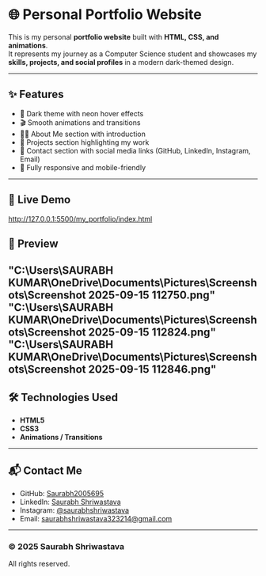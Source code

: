 # 🌐 Personal Portfolio Website

This is my personal **portfolio website** built with **HTML, CSS, and animations**.  
It represents my journey as a Computer Science student and showcases my **skills, projects, and social profiles** in a modern dark-themed design.  

---

## ✨ Features
- 🎨 Dark theme with neon hover effects  
- 🎬 Smooth animations and transitions  
- 👨‍💻 About Me section with introduction  
- 📂 Projects section highlighting my work  
- 🔗 Contact section with social media links (GitHub, LinkedIn, Instagram, Email)  
- 📱 Fully responsive and mobile-friendly  

---

## 🚀 Live Demo
http://127.0.0.1:5500/my_portfolio/index.html

## 📸 Preview
"C:\Users\SAURABH KUMAR\OneDrive\Documents\Pictures\Screenshots\Screenshot 2025-09-15 112750.png"
"C:\Users\SAURABH KUMAR\OneDrive\Documents\Pictures\Screenshots\Screenshot 2025-09-15 112824.png"
"C:\Users\SAURABH KUMAR\OneDrive\Documents\Pictures\Screenshots\Screenshot 2025-09-15 112846.png"
---

## 🛠️ Technologies Used
- **HTML5**  
- **CSS3**  
- **Animations / Transitions**  

---

## 📬 Contact Me
- GitHub: [Saurabh2005695](https://github.com/Saurabh2005695)  
- LinkedIn: [Saurabh Shriwastava](https://www.linkedin.com/in/saurabh-shriwastava-b97a26262/)  
- Instagram: [@saurabhshriwastava](https://www.instagram.com/saurabhshriwastava)  
- Email: [saurabhshriwastava323214@gmail.com](mailto:saurabhshriwastava323214@gmail.com)  

---

### © 2025 Saurabh Shriwastava
All rights reserved.
